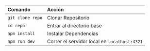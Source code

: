 
| Comando          | Acción                                       |
| :--------------- | :------------------------------------------- |
| `git clone repo` | Clonar Repositorio                           |
| `cd repo`        | Entrar al directorio base                    |
| `npm install`    | Instalar Dependencias                        |
| `npm run dev`    | Correr el servidor local en `localhost:4321` |
